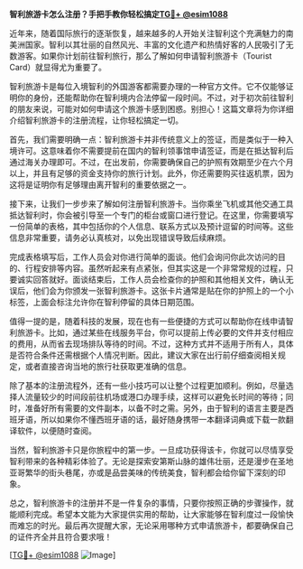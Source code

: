 **智利旅游卡怎么注册？手把手教你轻松搞定[TG💪+ @esim1088](https://t.me/s/esim1088)**

近年来，随着国际旅行的逐渐恢复，越来越多的人开始关注智利这个充满魅力的南美洲国家。智利以其壮丽的自然风光、丰富的文化遗产和热情好客的人民吸引了无数游客。如果你计划前往智利旅行，那么了解如何申请智利旅游卡（Tourist Card）就显得尤为重要了。

智利旅游卡是每位入境智利的外国游客都需要办理的一种官方文件。它不仅能够证明你的身份，还能帮助你在智利境内合法停留一段时间。不过，对于初次前往智利的朋友来说，可能对如何申请这个旅游卡感到困惑。别担心！这篇文章将为你详细介绍智利旅游卡的注册流程，让你轻松搞定一切。

首先，我们需要明确一点：智利旅游卡并非传统意义上的签证，而是类似于一种入境许可。这意味着你不需要提前在国内的智利领事馆申请签证，而是在抵达智利后通过海关办理即可。不过，在出发前，你需要确保自己的护照有效期至少在六个月以上，并且有足够的资金支持你的旅行计划。此外，你还需要购买往返机票，因为这将是证明你有足够理由离开智利的重要依据之一。

接下来，让我们一步步来了解如何注册智利旅游卡。当你乘坐飞机或其他交通工具抵达智利时，你会被引导至一个专门的柜台或窗口进行登记。在这里，你需要填写一份简单的表格，其中包括你的个人信息、联系方式以及预计逗留的时间等。这些信息非常重要，请务必认真核对，以免出现错误导致后续麻烦。

完成表格填写后，工作人员会对你进行简单的面谈。他们会询问你此次访问的目的、行程安排等内容。虽然听起来有点紧张，但其实这是一个非常常规的过程，只要诚实回答就好。面谈结束后，工作人员会检查你的护照和其他相关文件，确认无误后，他们会为你颁发一张智利旅游卡。这张卡片通常是贴在你的护照上的一个小标签，上面会标注允许你在智利停留的具体日期范围。

值得一提的是，随着科技的发展，现在也有一些便捷的方式可以帮助你在线申请智利旅游卡。比如，通过某些在线服务平台，你可以提前上传必要的文件并支付相应的费用，从而省去现场排队等待的时间。不过，这种方式并不适用于所有人，具体是否符合条件还需根据个人情况判断。因此，建议大家在出行前仔细查阅相关规定，或者直接咨询当地的旅行社获取更准确的信息。

除了基本的注册流程外，还有一些小技巧可以让整个过程更加顺利。例如，尽量选择人流量较少的时间段前往机场或港口办理手续，这样可以避免长时间的等待；同时，准备好所有需要的文件副本，以备不时之需。另外，由于智利的语言主要是西班牙语，所以如果你不懂西班牙语的话，最好随身携带一本翻译词典或下载一款翻译软件，以便随时查阅。

当然，智利旅游卡只是你旅程中的第一步。一旦成功获得该卡，你就可以尽情享受智利带来的各种精彩体验了。无论是探索安第斯山脉的雄伟壮丽，还是漫步在圣地亚哥繁华的街头巷尾，亦或是品尝美味的传统美食，智利都会给你留下深刻的印象。

总之，智利旅游卡的注册并不是一件复杂的事情，只要你按照正确的步骤操作，就能顺利完成。希望本文能为大家提供实用的帮助，让大家能够在智利度过一段愉快而难忘的时光。最后再次提醒大家，无论采用哪种方式申请旅游卡，都要确保自己的证件齐全并且符合要求哦！

[[TG💪+ @esim1088](https://t.me/s/esim1088) ![Image](https://i.postimg.cc/4NQfJmqS/Snipaste-2025-05-13-00-14-12.png)]